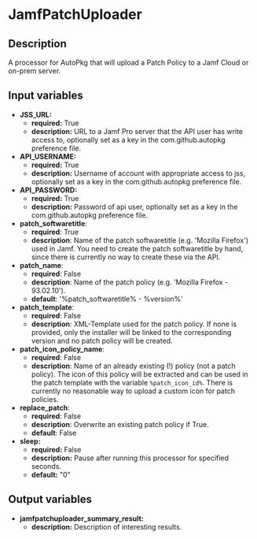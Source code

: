 # JamfPatchUploader

## Description

A processor for AutoPkg that will upload a Patch Policy to a Jamf Cloud or on-prem server.

## Input variables

- **JSS_URL:**
  - **required:** True
  - **description:** URL to a Jamf Pro server that the API user has write access to, optionally set as a key in the com.github.autopkg preference file.
- **API_USERNAME:**
  - **required:** True
  - **description:** Username of account with appropriate access to jss, optionally set as a key in the com.github.autopkg preference file.
- **API_PASSWORD:**
  - **required:** True
  - **description:** Password of api user, optionally set as a key in the com.github.autopkg preference file.
- **patch_softwaretitle**:
  - **required**: True
  - **description**: Name of the patch softwaretitle (e.g. 'Mozilla Firefox') used in Jamf. You need to create the patch softwaretitle by hand, since there is currently no way to create these via the API.
- **patch_name**:
  - **required**: False
  - **description**: Name of the patch policy (e.g. 'Mozilla Firefox - 93.02.10').
  - **default**: '%patch_softwaretitle% - %version%'
- **patch_template**:
  - **required**: False
  - **description**: XML-Template used for the patch policy. If none is provided, only the installer will be linked to the corresponding version and no patch policy will be created.
- **patch_icon_policy_name**:
  - **required**: False
  - **description**: Name of an already existing (!) policy (not a patch policy). The icon of this policy will be extracted and can be used in the patch template with the variable `%patch_icon_id%`. There is currently no reasonable way to upload a custom icon for patch policies.
- **replace_patch**:
  - **required**: False
  - **description**: Overwrite an existing patch policy if True.
  - **default**: False
- **sleep:**
  - **required:** False
  - **description:** Pause after running this processor for specified seconds.
  - **default:** "0"

## Output variables

- **jamfpatchuploader_summary_result:**
  - **description:** Description of interesting results.
